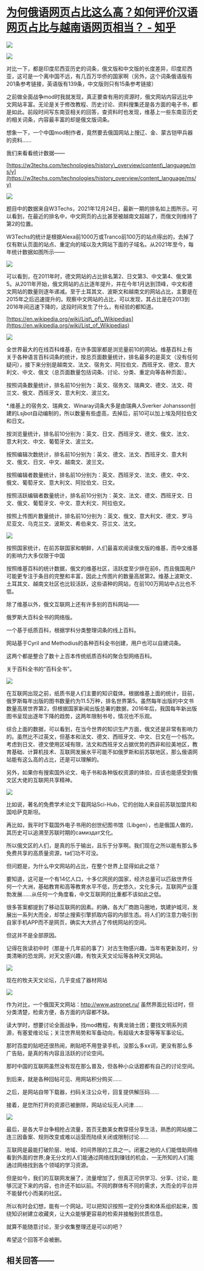 # [为何俄语网页占比这么高？如何评价汉语网页占比与越南语网页相当？ - 知乎](https://www.zhihu.com/question/427643027/answer/2284891319)

![](https://pic1.zhimg.com/50/v2-07d4be48b0ce825e883f36252a54e820_720w.jpg?source=1940ef5c)

![](https://pic2.zhimg.com/50/v2-e944f736a7627e07046c9e801cd6d5a2_720w.jpg?source=1940ef5c)

对比一下，都是印度尼西亚历史的词条，俄文版和中文版的长度差异，印度尼西亚，这可是一个离中国不远，有几百万华侨的国家啊（另外，这个词条俄语版有201条参考链接，英语版有139条，中文版则只有15条参考链接）

之前做全面战争mod时我就发现，真正要查有用的资源时，俄文网站内容远比中文网站丰富。无论是关于修改教程、历史讨论、资料搜集还是各方面的电子书，都是如此。前段时间写东南亚相关的回答，查资料时也发现，维基上一些东南亚历史的相关词条，内容最丰富的却是俄文版词条。

想象一下，一个中国mod制作者，竟然要去俄国网站上搜辽、金、蒙古铠甲兵器的资料……

我们来看看统计数据——

[https://w3techs.com/technologies/history\_overview/content\_language/ms/y](https://w3techs.com/technologies/history_overview/content_language/ms/y)

![](https://pic3.zhimg.com/50/v2-0db2fc06c1f1bb3502dbfb9a6593293a_720w.jpg?source=1940ef5c)

题目中的数据来自W3Techs，2021年12月24日，最新一期的排名如上图所示。可以看到，在最近的排名中，中文网页的占比甚至被越南文超越了，而俄文则维持了第2的位置。

W3Techs的统计是根据Alexa前1000万或Tranco前100万的站点得出的，去掉了仅有默认页面的站点、重定向的域以及大网站下面的子域名。从2021年至今，每年统计数据如图所示——

![](https://pic2.zhimg.com/50/v2-f4950749e8911dea11db1167312fb374_720w.jpg?source=1940ef5c)

可以看到，在2011年时，德文网站的占比排名第2、日文第3、中文第4、俄文第5。从2011年开始，俄文网站的占比逐年提升，并在今年1月达到顶峰，中文和德文网站的数量则逐年递减。至于土耳其文、波斯文和越南文的网站占比，主要是在2015年之后迅速提升的。观察中文网站的占比，可以发现，其占比是在2013到2016年间迅速下降的，这段时间发生了什么，有经验的都知道。

[https://en.wikipedia.org/wiki/List\_of\_Wikipedias](https://en.wikipedia.org/wiki/List_of_Wikipedias)

![](https://pic1.zhimg.com/50/v2-053aa9113adbda38690ef0ed893ef1f5_720w.jpg?source=1940ef5c)

全世界最大的在线百科维基，在许多国家都是浏览量前10的网站。维基百科上有关于各种语言百科词条的统计，按总页面数量统计，排名最多的是英文（没有任何疑问），接下来分别是越南文、法文、宿务文、阿拉伯文、西班牙文、德文、意大利文、中文、俄文（总页面数量包括词条、讨论、分类、重定向等各种页面）。

按照词条数量统计，排名前10分别为：英文、宿务文、瑞典文、德文、法文、荷兰文、俄文、西班牙文、意大利文、波兰文。

\*.维基上的宿务文、瑞典文、Winaray词条大多是由瑞典人Sverker Johansson创建的Lsjbot自动编制的，所以数量有些虚高，去掉后，前10可以加上埃及阿拉伯文和日文。

按浏览量统计，排名前10分别为：英文、日文、西班牙文、德文、俄文、法文、意大利文、中文、葡萄牙文、波兰文。

按照编辑次数统计，排名前10分别为：英文、德文、法文、西班牙文、意大利文、俄文、日文、中文、越南文、波兰文。

按照编辑者数量统计，排名前10分别为：英文、西班牙文、法文、德文、中文、俄文、葡萄牙文、意大利文、阿拉伯文、日文。

按照活跃编辑者数量统计，排名前10分别为：英文、法文、德文、西班牙文、日文、俄文、葡萄牙文、中文、意大利文、阿拉伯文。

按照上传图片数量统计，排名前10分别为：英文、俄文、意大利文、德文、罗马尼亚文、乌克兰文、波斯文、希伯来文、芬兰文、法文。

![](https://pic2.zhimg.com/50/v2-c06a08dcaaa70fd6f1e52a9641fea14d_720w.jpg?source=1940ef5c)

按照国家统计，在前苏联国家和朝鲜，人们最喜欢阅读俄文版的维基，而中文维基的影响力大多仅限于中国

按照维基百科的统计数据，俄文的维基社区，活跃度至少排在前6，而且俄国用户可能更专注于条目的完整和丰富，因此上传图片的数量高居第2。维基上波斯文、土耳其文、越南文社区也比较活跃，这些语种的网站，在前100万网站中占比也不低。

除了维基以外，俄文互联网上还有许多别的百科网站——

俄罗斯大百科全书的网络版。

一个基于纸质百科，根据学科分类整理词条的线上百科。

网站基于Cyril and Methodius的各种百科全书创建，用户也可以自建词条。

这两个都是整合了数十上百本传统纸质百科的聚合型网络百科。

关于百科全书的“百科全书”。

![](https://pic3.zhimg.com/50/v2-d484c78bbca684f6f291e44d829e5f49_720w.jpg?source=1940ef5c)

在互联网出现之前，纸质书是人们主要的知识载体。根据维基上面的统计，目前，俄罗斯每年出版的图书数量约为11.5万种，排名世界第5。虽然每年出版的中文书数量高居世界第2，但根据国家新闻出版总署的数据，2016年后，我国每年新出版图书呈现出逐年下降的趋势，这两年限制书号，情况也不乐观。

综合上面的数据，可以看到，在当今世界的知识生产方面，俄文还是非常有影响力的。虽然比不过英文，但基本和法文、德文、西班牙文、中文、日文在一个档次。考虑到日文、德文使用区域有限，法文和西班牙文占据优势的西非和拉美地区，教育基础、计算机技术、互联网发展水平可能不如俄罗斯和前苏联地区，那么俄语网站能有这么高的占比，还是可以理解的。

另外，如果你有搜索国外论文、电子书和各种版权资源的体验，应该也能感受到俄文区大佬的互联网共享精神。

![](https://pic2.zhimg.com/50/v2-291142f157ec72c2287284e3e4587b07_720w.jpg?source=1940ef5c)

比如说，著名的免费学术论文下载网站Sci-Hub，它的创始人来自前苏联加盟共和国哈萨克斯坦。

再比如，我平时下载国外电子书用的创世纪图书馆（Libgen），也是俄国人做的，其历史可以追溯至苏联时期的самиздат文化。

所以俄文区的人们，是真的乐于输出，且乐于分享啊。我们现在之所以能有那么多免费共享的高质量资源，ta们功不可没。

但问题是，为什么中文网站的占比，在整个世界上显得如此之低？

要知道，这可是一个有14亿人口，十多亿网民的国家，经济总量可以匹敌世界任何一个大洲，基础教育和高等教育水平不低，历史悠久，文化多元，互联网产业蓬勃发展……从任何一个角度看，中文互联网的比重都不该如此之低。

很多答案都提到了移动互联网的因素。的确，各大厂商跑马圈地，筑建护城河，发展出一系列大而全，却禁止搜索引擎抓取内容的内部生态。将人们的注意力吸引到自家手机APP而不是网页，确实大大挤占了传统网站的空间。

但这并不是全部原因。

记得在我读初中时（那是十几年前的事了）对古生物感兴趣，当年有更新及时，分类清晰的恐龙网，对天文感兴趣，有牧夫天文论坛等各种天文网站。

![](https://pic2.zhimg.com/50/v2-0b65769d9acea46c6677acea02b8e9f7_720w.jpg?source=1940ef5c)

现在的牧夫天文论坛，几乎变成了器材网站

![](https://pica.zhimg.com/50/v2-4585b46260700b51d1b931f400b054d3_720w.jpg?source=1940ef5c)

作为对比，一个俄国天文网站：http://www.astronet.ru/ 虽然界面比较过时，但分类清楚，检索方便，各方面的内容都不缺。

读大学时，想要讨论全面战争，找mod教程，有黄龙骑士团；要找文明系列资源，有塞爱维论坛；关注世界局势和军备动向，有超级大本营等等军事论坛。

那时百度的贴吧还很热闹，刷贴吧不用登录手机，没那么多xx词，更没有那么多广告贴，是真的有内容且活跃的讨论空间。

那时中国的互联网虽然没有现在那么普及，但各种小众话题都有自己的讨论空间。

到后来，就是各种回帖可见、用网站积分购买……

之后，是网站自带下载器，扫码关注公众号，回复提供解压码……

接着，是您所打开的资源已被删除，网站论坛无人问津……

![](https://pic3.zhimg.com/50/v2-da95fd6ce5bdf010e0f1b780a530fef4_720w.jpg?source=1940ef5c)

最后，是各大平台争相抢占流量，首页无数美女教穿搭分享生活，熟悉的网站接二连三因备案、规则改变或难以运营而陆续关闭或限制讨论……

互联网是最能打破阶层、地域、时间界限的工具之一。闭塞之地的人们能借助网络看到外面的世界;身无分文的人们能通过网络找到赚钱的机会，一无所知的人们能通过网络找到各个领域的学习资源。

但是如今，我们的互联网发展了，流量增加了，但真正可供学习、分享、讨论，能够沉淀下来的内容，也许还不如以前。不同的群体有不同的需求，大而全的平台并不能替代小而美的社区。

所以有时会幻想，能有一个网站，可以把知识按照一定的分类和体系组织起来，围绕知识树建立收藏夹，让大众能够更容易的检索并接触到优质信息。

就算不能随意讨论，至少收集整理还是可以的吧？

希望这个回答不会被删。

## 相关回答——
